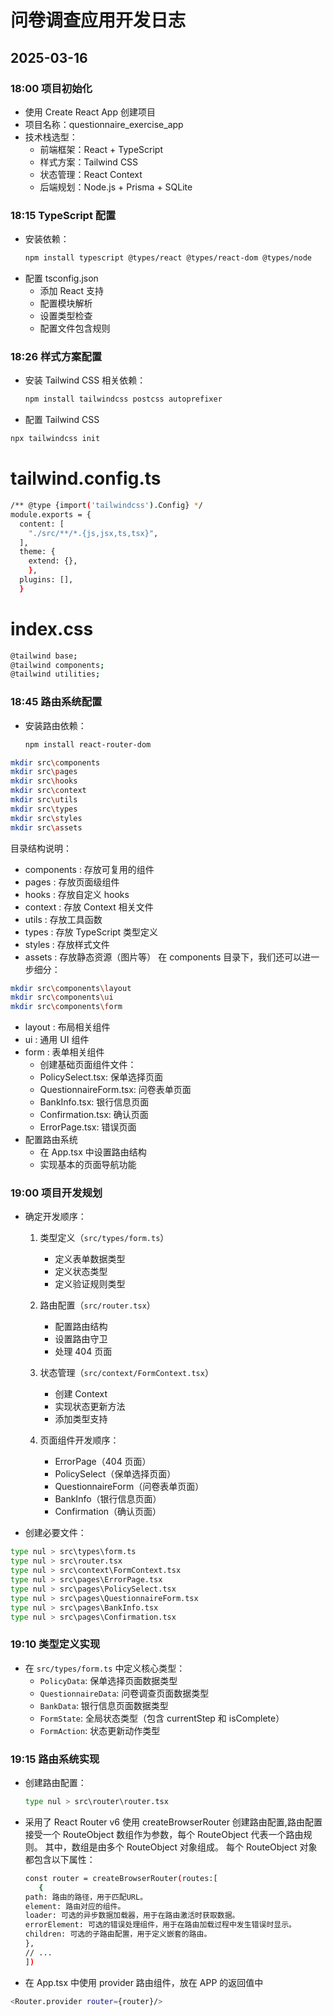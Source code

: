 # 问卷调查应用开发日志

## 2025-03-16

### 18:00 项目初始化

- 使用 Create React App 创建项目
- 项目名称：questionnaire_exercise_app
- 技术栈选型：
  - 前端框架：React + TypeScript
  - 样式方案：Tailwind CSS
  - 状态管理：React Context
  - 后端规划：Node.js + Prisma + SQLite

### 18:15 TypeScript 配置

- 安装依赖：
  ```bash
  npm install typescript @types/react @types/react-dom @types/node
  ```
- 配置 tsconfig.json
  - 添加 React 支持
  - 配置模块解析
  - 设置类型检查
  - 配置文件包含规则

### 18:26 样式方案配置

- 安装 Tailwind CSS 相关依赖：
  ```bash
  npm install tailwindcss postcss autoprefixer
  ```
- 配置 Tailwind CSS

```bash
npx tailwindcss init
```

# tailwind.config.ts

```bash
/** @type {import('tailwindcss').Config} */
module.exports = {
  content: [
    "./src/**/*.{js,jsx,ts,tsx}",
  ],
  theme: {
    extend: {},
    },
  plugins: [],
  }
```

# index.css

```bash
@tailwind base;
@tailwind components;
@tailwind utilities;
```

### 18:45 路由系统配置

- 安装路由依赖：
  ```bash
  npm install react-router-dom
  ```

```bash
mkdir src\components
mkdir src\pages
mkdir src\hooks
mkdir src\context
mkdir src\utils
mkdir src\types
mkdir src\styles
mkdir src\assets
```

目录结构说明：

- components : 存放可复用的组件
- pages : 存放页面级组件
- hooks : 存放自定义 hooks
- context : 存放 Context 相关文件
- utils : 存放工具函数
- types : 存放 TypeScript 类型定义
- styles : 存放样式文件
- assets : 存放静态资源（图片等）
  在 components 目录下，我们还可以进一步细分：

```bash
mkdir src\components\layout
mkdir src\components\ui
mkdir src\components\form
```

- layout : 布局相关组件
- ui : 通用 UI 组件
- form : 表单相关组件
  - 创建基础页面组件文件：
  - PolicySelect.tsx: 保单选择页面
  - QuestionnaireForm.tsx: 问卷表单页面
  - BankInfo.tsx: 银行信息页面
  - Confirmation.tsx: 确认页面
  - ErrorPage.tsx: 错误页面
- 配置路由系统
  - 在 App.tsx 中设置路由结构
  - 实现基本的页面导航功能

### 19:00 项目开发规划

- 确定开发顺序：

  1. 类型定义（`src/types/form.ts`）

     - 定义表单数据类型
     - 定义状态类型
     - 定义验证规则类型

  2. 路由配置（`src/router.tsx`）

     - 配置路由结构
     - 设置路由守卫
     - 处理 404 页面

  3. 状态管理（`src/context/FormContext.tsx`）

     - 创建 Context
     - 实现状态更新方法
     - 添加类型支持

  4. 页面组件开发顺序：
     - ErrorPage（404 页面）
     - PolicySelect（保单选择页面）
     - QuestionnaireForm（问卷表单页面）
     - BankInfo（银行信息页面）
     - Confirmation（确认页面）

- 创建必要文件：

```bash
type nul > src\types\form.ts
type nul > src\router.tsx
type nul > src\context\FormContext.tsx
type nul > src\pages\ErrorPage.tsx
type nul > src\pages\PolicySelect.tsx
type nul > src\pages\QuestionnaireForm.tsx
type nul > src\pages\BankInfo.tsx
type nul > src\pages\Confirmation.tsx
```

### 19:10 类型定义实现

- 在 `src/types/form.ts` 中定义核心类型：
  - `PolicyData`: 保单选择页面数据类型
  - `QuestionnaireData`: 问卷调查页面数据类型
  - `BankData`: 银行信息页面数据类型
  - `FormState`: 全局状态类型（包含 currentStep 和 isComplete）
  - `FormAction`: 状态更新动作类型

### 19:15 路由系统实现

- 创建路由配置：

  ```bash
  type nul > src\router\router.tsx
  ```

- 采用了 React Router v6
  使用 createBrowserRouter 创建路由配置,路由配置接受一个 RouteObject 数组作为参数，每个 RouteObject 代表一个路由规则。
  其中，数组是由多个 RouteObject 对象组成。
  每个 RouteObject 对象都包含以下属性：

  ```bash
  const router = createBrowserRouter(routes:[
     {
  path: 路由的路径，用于匹配URL。
  element: 路由对应的组件。
  loader: 可选的异步数据加载器，用于在路由激活时获取数据。
  errorElement: 可选的错误处理组件，用于在路由加载过程中发生错误时显示。
  children: 可选的子路由配置，用于定义嵌套的路由。
  },
  // ...
  ])

  ```

- 在 App.tsx 中使用 provider 路由组件，放在 APP 的返回值中

```bash
<Router.provider router={router}/>
```
